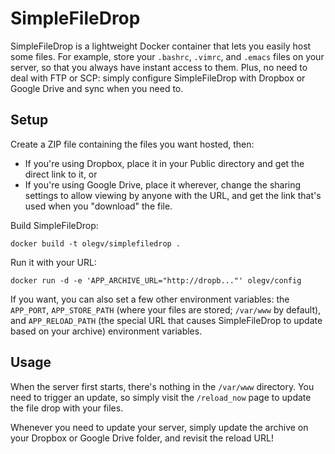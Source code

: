 SimpleFileDrop
==============
SimpleFileDrop is a lightweight Docker container that lets you easily host some
files. For example, store your `.bashrc`, `.vimrc`, and `.emacs` files on your
server, so that you always have instant access to them. Plus, no need to deal
with FTP or SCP: simply configure SimpleFileDrop with Dropbox or Google Drive
and sync when you need to.

Setup
-----
Create a ZIP file containing the files you want hosted, then:

- If you're using Dropbox, place it in your Public directory and get the direct
  link to it, or
- If you're using Google Drive, place it wherever, change the sharing settings
  to allow viewing by anyone with the URL, and get the link that's used when you
  "download" the file.

Build SimpleFileDrop:

    docker build -t olegv/simplefiledrop .
    
Run it with your URL:

    docker run -d -e 'APP_ARCHIVE_URL="http://dropb..."' olegv/config

If you want, you can also set a few other environment variables: the `APP_PORT`,
`APP_STORE_PATH` (where your files are stored; `/var/www` by default), and
`APP_RELOAD_PATH` (the special URL that causes SimpleFileDrop to update based on
your archive) environment variables.

Usage
-----
When the server first starts, there's nothing in the `/var/www` directory. You
need to trigger an update, so simply visit the `/reload_now` page to update the
file drop with your files.

Whenever you need to update your server, simply update the archive on your
Dropbox or Google Drive folder, and revisit the reload URL!

